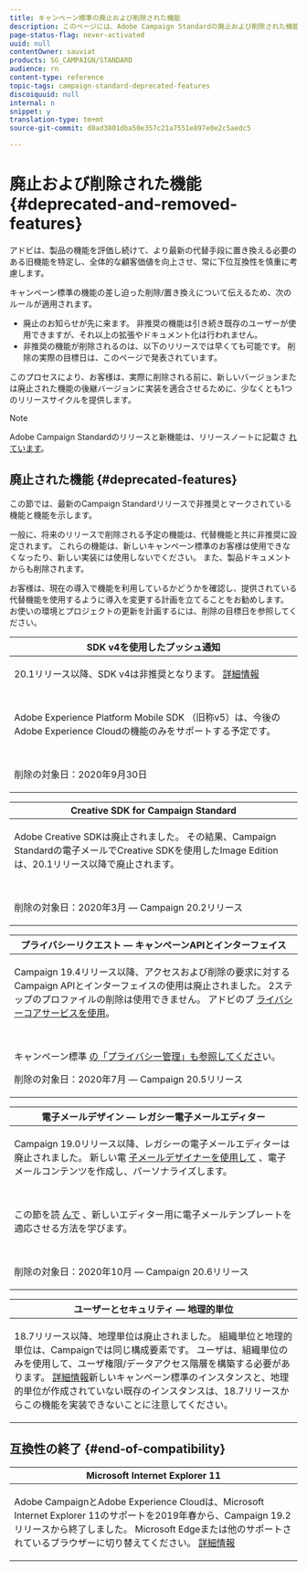```yaml
---
title: キャンペーン標準の廃止および削除された機能
description: このページには、Adobe Campaign Standardの廃止および削除された機能の一覧が表示されます。
page-status-flag: never-activated
uuid: null
contentOwner: sauviat
products: SG_CAMPAIGN/STANDARD
audience: rn
content-type: reference
topic-tags: campaign-standard-deprecated-features
discoiquuid: null
internal: n
snippet: y
translation-type: tm+mt
source-git-commit: d8ad3801dba50e357c21a7551e897e0e2c5aedc5

---
```



# 廃止および削除された機能 {#deprecated-and-removed-features}

アドビは、製品の機能を評価し続けて、より最新の代替手段に置き換える必要のある旧機能を特定し、全体的な顧客価値を向上させ、常に下位互換性を慎重に考慮します。

キャンペーン標準の機能の差し迫った削除/置き換えについて伝えるため、次のルールが適用されます。

* 廃止のお知らせが先に来ます。 非推奨の機能は引き続き既存のユーザーが使用できますが、それ以上の拡張やドキュメント化は行われません。
* 非推奨の機能が削除されるのは、以下のリリースでは早くても可能です。 削除の実際の目標日は、このページで発表されています。

このプロセスにより、お客様は、実際に削除される前に、新しいバージョンまたは廃止された機能の後継バージョンに実装を適合させるために、少なくとも1つのリリースサイクルを提供します。

>[!NOTE]
>Adobe Campaign Standardのリリースと新機能は、リリースノートに記載さ [れています](../../rn/using/release-notes.md)。


## 廃止された機能 {#deprecated-features}

この節では、最新のCampaign Standardリリースで非推奨とマークされている機能と機能を示します。

一般に、将来のリリースで削除される予定の機能は、代替機能と共に非推奨に設定されます。 これらの機能は、新しいキャンペーン標準のお客様は使用できなくなったり、新しい実装には使用しないでください。 また、製品ドキュメントからも削除されます。

お客様は、現在の導入で機能を利用しているかどうかを確認し、提供されている代替機能を使用するように導入を変更する計画を立てることをお勧めします。 お使いの環境とプロジェクトの更新を計画するには、削除の目標日を参照してください。

<table> 
 <thead> 
  <tr> 
   <th> <strong>SDK v4を使用したプッシュ通知</strong><br /> </th> 
  </tr> 
 </thead> 
 <tbody> 
  <tr> 
   <td> <p> 20.1リリース以降、SDK v4は非推奨となります。 <a href="https://aep-sdks.gitbook.io/docs/version-4-sdk-end-of-support-faq">詳細情報</a></p><br/>
   <p>Adobe Experience Platform Mobile SDK <a href="https://aep-sdks.gitbook.io/docs/"></a> （旧称v5）は、今後のAdobe Experience Cloudの機能のみをサポートする予定です。</p></br>
     <p>削除の対象日：2020年9月30日</p>
     </td> 
  </tr> 
 </tbody> 
</table>

<table> 
 <thead> 
  <tr> 
   <th> <strong>Creative SDK for Campaign Standard</strong><br /> </th> 
  </tr> 
 </thead> 
 <tbody> 
  <tr> 
   <td> <p>Adobe Creative SDKは廃止されました。 その結果、Campaign Standardの電子メールでCreative SDKを使用したImage Editionは、20.1リリース以降で廃止されます。</p></br>
  <p> 削除の対象日：2020年3月 — Campaign 20.2リリース</p>
   </td> 
  </tr> 
 </tbody> 
</table>
<table> 
 <thead> 
  <tr> 
   <th> <strong>プライバシーリクエスト — キャンペーンAPIとインターフェイス</strong><br /> </th> 
  </tr> 
 </thead> 
 <tbody> 
  <tr> 
   <td> <p>Campaign 19.4リリース以降、アクセスおよび削除の要求に対するCampaign APIとインターフェイスの使用は廃止されました。 2ステップのプロファイルの削除は使用できません。 アドビのプ <a href="https://www.adobe.io/apis/experiencecloud/gdpr.html">ライバシーコアサービスを使用</a>。</p></br>
   <p>キャンペーン標準 <a href="https://helpx.adobe.com/campaign/kb/acs-privacy.html">の「プライバシー管理」も参照してくださ</a>い。</p>
  <p> 削除の対象日：2020年7月 — Campaign 20.5リリース</p>
   </td> 
  </tr> 
 </tbody> 
</table>

<table> 
 <thead> 
  <tr> 
   <th> <strong>電子メールデザイン — レガシー電子メールエディター</strong><br /> </th> 
  </tr> 
 </thead> 
 <tbody> 
  <tr> 
   <td> <p>Campaign 19.0リリース以降、レガシーの電子メールエディターは廃止されました。 新しい電 <a href="https://docs.adobe.com/content/help/en/campaign-standard/using/designing-content/designing-content-in-adobe-campaign.html">子メールデザイナーを使用して</a> 、電子メールコンテンツを作成し、パーソナライズします。 </p></br>
   <p>この節を読 <a href="https://docs.adobe.com/content/help/en/campaign-standard/using/designing-content/building-email-content/using-existing-content.html">んで</a> 、新しいエディター用に電子メールテンプレートを適応させる方法を学びます。</p></br>
  <p> 削除の対象日：2020年10月 — Campaign 20.6リリース</p>
   </td> 
  </tr> 
 </tbody> 
</table>

<table> 
 <thead> 
  <tr> 
   <th> <strong>ユーザーとセキュリティ — 地理的単位</strong><br /> </th> 
  </tr> 
 </thead> 
 <tbody> 
  <tr> 
   <td> <p>18.7リリース以降、地理単位は廃止されました。 組織単位と地理的単位は、Campaignでは同じ構成要素です。 ユーザは、組織単位のみを使用して、ユーザ権限/データアクセス階層を構築する必要があります。 <a href="https://helpx.adobe.com/campaign/standard/administration/using/organizational-units.html">詳細情報</a>新しいキャンペーン標準のインスタンスと、地理的単位が作成されていない既存のインスタンスは、18.7リリースからこの機能を実装できないことに注意してください。</p>
   </td> 
  </tr> 
 </tbody> 
</table>


## 互換性の終了 {#end-of-compatibility}

<table> 
 <thead> 
  <tr> 
   <th> <strong>Microsoft Internet Explorer 11</strong><br /> </th> 
  </tr> 
 </thead> 
 <tbody> 
  <tr> 
   <td> <p>Adobe CampaignとAdobe Experience Cloudは、Microsoft Internet Explorer 11のサポートを2019年春から、Campaign 19.2リリースから終了しました。 Microsoft Edgeまたは他のサポートされているブラウザーに切り替えてください。 <a href="https://docs.adobe.com/content/help/en/campaign-standard/using/getting-started/discovering-the-interface/compatible-browsers.html">詳細情報</a></p>
   </td> 
  </tr> 
 </tbody> 
</table>
